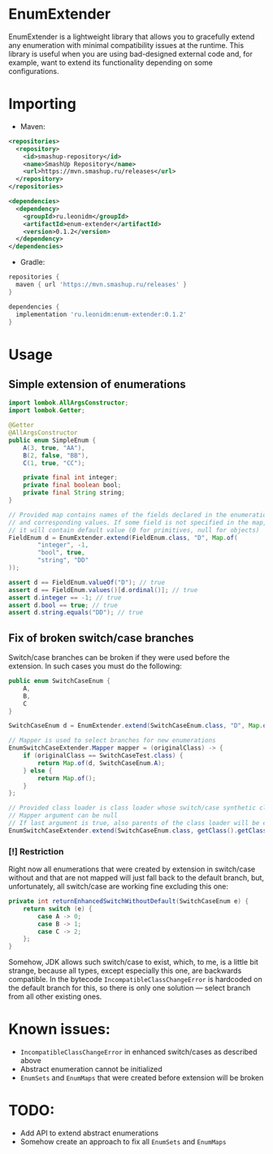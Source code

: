 # EnumExtender

EnumExtender is a lightweight library that allows you to gracefully extend any enumeration with minimal compatibility
issues at the runtime. This library is useful when you are using bad-designed external code and, for example,
want to extend its functionality depending on some configurations.

# Importing

* Maven:
```xml
<repositories>
  <repository>
    <id>smashup-repository</id>
    <name>SmashUp Repository</name>
    <url>https://mvn.smashup.ru/releases</url>
  </repository>
</repositories>

<dependencies>
  <dependency>
    <groupId>ru.leonidm</groupId>
    <artifactId>enum-extender</artifactId>
    <version>0.1.2</version>
  </dependency>
</dependencies>
```

* Gradle:
```groovy
repositories {
  maven { url 'https://mvn.smashup.ru/releases' }
}

dependencies {
  implementation 'ru.leonidm:enum-extender:0.1.2'
}
```

# Usage

## Simple extension of enumerations
```java
import lombok.AllArgsConstructor;
import lombok.Getter;

@Getter
@AllArgsConstructor
public enum SimpleEnum {
    A(3, true, "AA"),
    B(2, false, "BB"),
    C(1, true, "CC");

    private final int integer;
    private final boolean bool;
    private final String string;
}
```

```java
// Provided map contains names of the fields declared in the enumeration class
// and corresponding values. If some field is not specified in the map,
// it will contain default value (0 for primitives, null for objects)
FieldEnum d = EnumExtender.extend(FieldEnum.class, "D", Map.of(
        "integer", -1,
        "bool", true,
        "string", "DD"
));

assert d == FieldEnum.valueOf("D"); // true
assert d == FieldEnum.values()[d.ordinal()]; // true
assert d.integer == -1; // true
assert d.bool == true; // true
assert d.string.equals("DD"); // true
```

## Fix of broken switch/case branches

Switch/case branches can be broken if they were used before the extension. In such cases you must do the following:

```java
public enum SwitchCaseEnum {
    A,
    B,
    C
}
```

```java
SwitchCaseEnum d = EnumExtender.extend(SwitchCaseEnum.class, "D", Map.of());

// Mapper is used to select branches for new enumerations
EnumSwitchCaseExtender.Mapper mapper = (originalClass) -> {
    if (originalClass == SwitchCaseTest.class) {
        return Map.of(d, SwitchCaseEnum.A);
    } else {
        return Map.of();
    }
};

// Provided class loader is class loader whose switch/case synthetic classes must be extended
// Mapper argument can be null
// If last argument is true, also parents of the class loader will be extended
EnumSwitchCaseExtender.extend(SwitchCaseEnum.class, getClass().getClassLoader(), mapper, true);
```

### [!] Restriction

Right now all enumerations that were created by extension in switch/case without and that are not mapped will just
fall back to the default branch, but, unfortunately, all switch/case are working fine excluding this one:

```java
private int returnEnhancedSwitchWithoutDefault(SwitchCaseEnum e) {
    return switch (e) {
        case A -> 0;
        case B -> 1;
        case C -> 2;
    };
}
```

Somehow, JDK allows such switch/case to exist, which, to me, is a little bit strange, because all types, except
especially this one, are backwards compatible. In the bytecode `IncompatibleClassChangeError` is hardcoded on
the default branch for this, so there is only one solution — select branch from all other existing ones.

# Known issues:
* `IncompatibleClassChangeError` in enhanced switch/cases as described above
* Abstract enumeration cannot be initialized
* `EnumSets` and `EnumMaps` that were created before extension will be broken

# TODO:
* Add API to extend abstract enumerations
* Somehow create an approach to fix all `EnumSets` and `EnumMaps`
